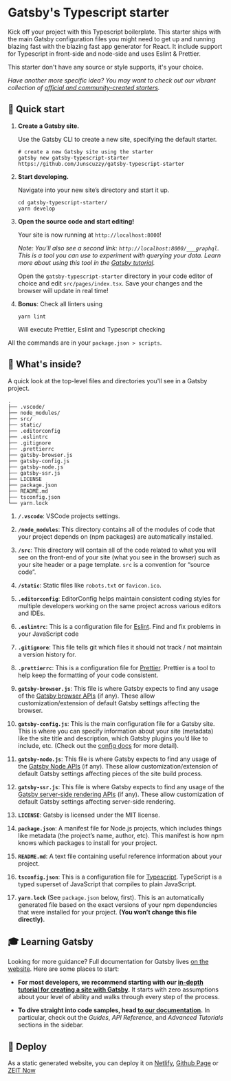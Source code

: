 # Gatsby's Typescript starter

Kick off your project with this Typescript boilerplate. This starter ships with the main Gatsby configuration files you might need to get up and running blazing fast with the blazing fast app generator for React.
It include support for Typescript in front-side and node-side and uses Eslint & Prettier.

This starter don't have any source or style supports, it's your choice.

_Have another more specific idea? You may want to check out our vibrant collection of [official and community-created starters](https://www.gatsbyjs.org/docs/gatsby-starters/)._

## 🚀 Quick start

1.  **Create a Gatsby site.**

    Use the Gatsby CLI to create a new site, specifying the default starter.

    ```shell
    # create a new Gatsby site using the starter
    gatsby new gatsby-typescript-starter https://github.com/Junscuzzy/gatsby-typescript-starter
    ```

1.  **Start developing.**

    Navigate into your new site’s directory and start it up.

    ```shell
    cd gatsby-typescript-starter/
    yarn develop
    ```

1.  **Open the source code and start editing!**

    Your site is now running at `http://localhost:8000`!

    _Note: You'll also see a second link: _`http://localhost:8000/___graphql`_. This is a tool you can use to experiment with querying your data. Learn more about using this tool in the [Gatsby tutorial](https://www.gatsbyjs.org/tutorial/part-five/#introducing-graphiql)._

    Open the `gatsby-typescript-starter` directory in your code editor of choice and edit `src/pages/index.tsx`. Save your changes and the browser will update in real time!

1.  **Bonus**: Check all linters using

    ```shell
    yarn lint
    ```

    Will execute Prettier, Eslint and Typescript checking

All the commands are in your `package.json > scripts`.

## 🧐 What's inside?

A quick look at the top-level files and directories you'll see in a Gatsby project.

    .
    ├── .vscode/
    ├── node_modules/
    ├── src/
    ├── static/
    ├── .editorconfig
    ├── .eslintrc
    ├── .gitignore
    ├── .prettierrc
    ├── gatsby-browser.js
    ├── gatsby-config.js
    ├── gatsby-node.js
    ├── gatsby-ssr.js
    ├── LICENSE
    ├── package.json
    ├── README.md
    ├── tsconfig.json
    └── yarn.lock

1. **`/.vscode`**: VSCode projects settings.

1. **`/node_modules`**: This directory contains all of the modules of code that your project depends on (npm packages) are automatically installed.

1. **`/src`**: This directory will contain all of the code related to what you will see on the front-end of your site (what you see in the browser) such as your site header or a page template. `src` is a convention for “source code”.

1. **`/static`**: Static files like `robots.txt` or `favicon.ico`.

1. **`.editorconfig`**: EditorConfig helps maintain consistent coding styles for multiple developers working on the same project across various editors and IDEs.

1. **`.eslintrc`**: This is a configuration file for [Eslint](https://eslint.org/). Find and fix problems in your JavaScript code

1. **`.gitignore`**: This file tells git which files it should not track / not maintain a version history for.

1. **`.prettierrc`**: This is a configuration file for [Prettier](https://prettier.io/). Prettier is a tool to help keep the formatting of your code consistent.

1. **`gatsby-browser.js`**: This file is where Gatsby expects to find any usage of the [Gatsby browser APIs](https://www.gatsbyjs.org/docs/browser-apis/) (if any). These allow customization/extension of default Gatsby settings affecting the browser.

1. **`gatsby-config.js`**: This is the main configuration file for a Gatsby site. This is where you can specify information about your site (metadata) like the site title and description, which Gatsby plugins you’d like to include, etc. (Check out the [config docs](https://www.gatsbyjs.org/docs/gatsby-config/) for more detail).

1. **`gatsby-node.js`**: This file is where Gatsby expects to find any usage of the [Gatsby Node APIs](https://www.gatsbyjs.org/docs/node-apis/) (if any). These allow customization/extension of default Gatsby settings affecting pieces of the site build process.

1. **`gatsby-ssr.js`**: This file is where Gatsby expects to find any usage of the [Gatsby server-side rendering APIs](https://www.gatsbyjs.org/docs/ssr-apis/) (if any). These allow customization of default Gatsby settings affecting server-side rendering.

1. **`LICENSE`**: Gatsby is licensed under the MIT license.

1. **`package.json`**: A manifest file for Node.js projects, which includes things like metadata (the project’s name, author, etc). This manifest is how npm knows which packages to install for your project.

1. **`README.md`**: A text file containing useful reference information about your project.

1. **`tsconfig.json`**: This is a configuration file for [Typescript](https://www.typescriptlang.org/). TypeScript is a typed superset of JavaScript that compiles to plain JavaScript.

1. **`yarn.lock`** (See `package.json` below, first). This is an automatically generated file based on the exact versions of your npm dependencies that were installed for your project. **(You won’t change this file directly).**

## 🎓 Learning Gatsby

Looking for more guidance? Full documentation for Gatsby lives [on the website](https://www.gatsbyjs.org/). Here are some places to start:

- **For most developers, we recommend starting with our [in-depth tutorial for creating a site with Gatsby](https://www.gatsbyjs.org/tutorial/).** It starts with zero assumptions about your level of ability and walks through every step of the process.

- **To dive straight into code samples, head [to our documentation](https://www.gatsbyjs.org/docs/).** In particular, check out the _Guides_, _API Reference_, and _Advanced Tutorials_ sections in the sidebar.

## 💫 Deploy

As a static generated website, you can deploy it on [Netlify](https://www.netlify.com), [Github Page](https://pages.github.com/) or [ZEIT Now](https://zeit.co/)

